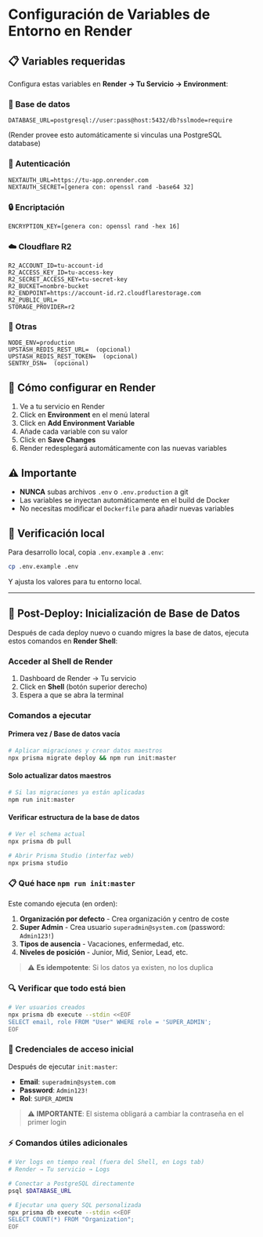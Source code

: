 # Configuración de Variables de Entorno en Render

## 📋 Variables requeridas

Configura estas variables en **Render → Tu Servicio → Environment**:

### 🔐 Base de datos

```
DATABASE_URL=postgresql://user:pass@host:5432/db?sslmode=require
```

(Render provee esto automáticamente si vinculas una PostgreSQL database)

### 🔑 Autenticación

```
NEXTAUTH_URL=https://tu-app.onrender.com
NEXTAUTH_SECRET=[genera con: openssl rand -base64 32]
```

### 🔒 Encriptación

```
ENCRYPTION_KEY=[genera con: openssl rand -hex 16]
```

### ☁️ Cloudflare R2

```
R2_ACCOUNT_ID=tu-account-id
R2_ACCESS_KEY_ID=tu-access-key
R2_SECRET_ACCESS_KEY=tu-secret-key
R2_BUCKET=nombre-bucket
R2_ENDPOINT=https://account-id.r2.cloudflarestorage.com
R2_PUBLIC_URL=
STORAGE_PROVIDER=r2
```

### 🚀 Otras

```
NODE_ENV=production
UPSTASH_REDIS_REST_URL=  (opcional)
UPSTASH_REDIS_REST_TOKEN=  (opcional)
SENTRY_DSN=  (opcional)
```

## 🔧 Cómo configurar en Render

1. Ve a tu servicio en Render
2. Click en **Environment** en el menú lateral
3. Click en **Add Environment Variable**
4. Añade cada variable con su valor
5. Click en **Save Changes**
6. Render redesplegará automáticamente con las nuevas variables

## ⚠️ Importante

- **NUNCA** subas archivos `.env` o `.env.production` a git
- Las variables se inyectan automáticamente en el build de Docker
- No necesitas modificar el `Dockerfile` para añadir nuevas variables

## 🧪 Verificación local

Para desarrollo local, copia `.env.example` a `.env`:

```bash
cp .env.example .env
```

Y ajusta los valores para tu entorno local.

---

## 🚀 Post-Deploy: Inicialización de Base de Datos

Después de cada deploy nuevo o cuando migres la base de datos, ejecuta estos comandos en **Render Shell**:

### Acceder al Shell de Render

1. Dashboard de Render → Tu servicio
2. Click en **Shell** (botón superior derecho)
3. Espera a que se abra la terminal

### Comandos a ejecutar

#### Primera vez / Base de datos vacía

```bash
# Aplicar migraciones y crear datos maestros
npx prisma migrate deploy && npm run init:master
```

#### Solo actualizar datos maestros

```bash
# Si las migraciones ya están aplicadas
npm run init:master
```

#### Verificar estructura de la base de datos

```bash
# Ver el schema actual
npx prisma db pull

# Abrir Prisma Studio (interfaz web)
npx prisma studio
```

### 📋 Qué hace `npm run init:master`

Este comando ejecuta (en orden):

1. **Organización por defecto** - Crea organización y centro de coste
2. **Super Admin** - Crea usuario `superadmin@system.com` (password: `Admin123!`)
3. **Tipos de ausencia** - Vacaciones, enfermedad, etc.
4. **Niveles de posición** - Junior, Mid, Senior, Lead, etc.

> ⚠️ **Es idempotente**: Si los datos ya existen, no los duplica

### 🔍 Verificar que todo está bien

```bash
# Ver usuarios creados
npx prisma db execute --stdin <<EOF
SELECT email, role FROM "User" WHERE role = 'SUPER_ADMIN';
EOF
```

### 📝 Credenciales de acceso inicial

Después de ejecutar `init:master`:

- **Email**: `superadmin@system.com`
- **Password**: `Admin123!`
- **Rol**: `SUPER_ADMIN`

> ⚠️ **IMPORTANTE**: El sistema obligará a cambiar la contraseña en el primer login

### ⚡ Comandos útiles adicionales

```bash
# Ver logs en tiempo real (fuera del Shell, en Logs tab)
# Render → Tu servicio → Logs

# Conectar a PostgreSQL directamente
psql $DATABASE_URL

# Ejecutar una query SQL personalizada
npx prisma db execute --stdin <<EOF
SELECT COUNT(*) FROM "Organization";
EOF
```

